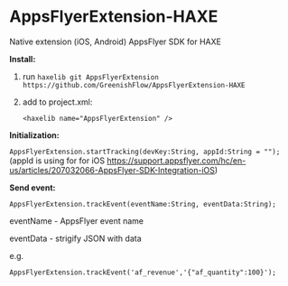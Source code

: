 # AppsFlyerExtension-HAXE
Native extension (iOS, Android) AppsFlyer SDK for HAXE

**Install:**
1. run `haxelib git AppsFlyerExtension https://github.com/GreenishFlow/AppsFlyerExtension-HAXE`
2. add to project.xml:

	`<haxelib name="AppsFlyerExtension" />`
	
	
**Initialization:**

`AppsFlyerExtension.startTracking(devKey:String, appId:String = "");`
(appId is using for for iOS https://support.appsflyer.com/hc/en-us/articles/207032066-AppsFlyer-SDK-Integration-iOS)

**Send event:**

`AppsFlyerExtension.trackEvent(eventName:String, eventData:String);`

eventName - AppsFlyer event name

eventData - strigify JSON with data

e.g.

`AppsFlyerExtension.trackEvent('af_revenue','{"af_quantity":100}');`
